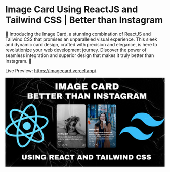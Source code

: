 # Image Card Using ReactJS and Tailwind CSS | Better than Instagram

🌟 Introducing the Image Card, a stunning combination of ReactJS and Tailwind CSS that promises an unparalleled visual experience. This sleek and dynamic card design, crafted with precision and elegance, is here to revolutionize your web development journey. Discover the power of seamless integration and superior design that makes it truly better than Instagram. 🚀

Live Preview: https://imagecard.vercel.app/

![Image Card](public/ImageCard.png)

